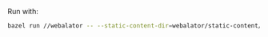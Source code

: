 Run with:

```bash
bazel run //webalator -- --static-content-dir=webalator/static-content/ --listen='127.0.0.1:8080'
```
